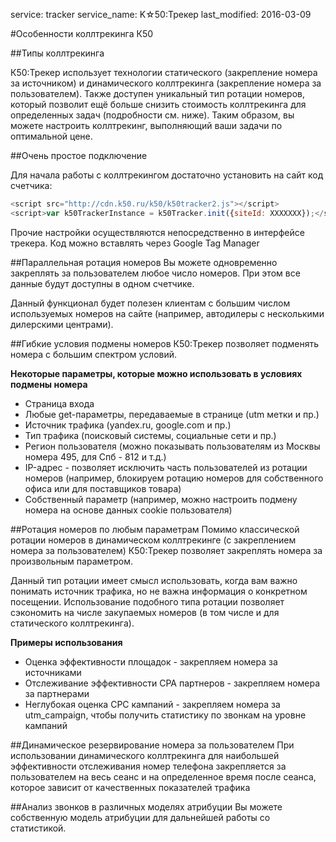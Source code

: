 service: tracker
service_name: K☆50:Трекер
last_modified: 2016-03-09

#Особенности коллтрекинга К50

##Типы коллтрекинга

К50:Трекер использует технологии статического (закрепление номера за источником) и динамического коллтрекинга (закрепление номера за пользователем). Также доступен уникальный тип ротации номеров, который позволит ещё больше снизить стоимость коллтрекинга для определенных задач (подробности см. ниже).
Таким образом, вы можете настроить коллтрекинг, выполняющий ваши задачи по оптимальной цене.

##Очень простое подключение

Для начала работы с коллтрекингом достаточно установить на сайт код счетчика:

```js
<script src="http://cdn.k50.ru/k50/k50tracker2.js"></script>
<script>var k50TrackerInstance = k50Tracker.init({siteId: XXXXXXX});</script>
```
Прочие настройки осуществляются непосредственно в интерфейсе трекера.
Код можно вставлять через Google Tag Manager

##Параллельная ротация номеров
Вы можете одновременно закреплять за пользователем любое число номеров. При этом все данные будут доступны в одном счетчике.

Данный функционал будет полезен клиентам с большим числом используемых номеров на сайте (например, автодилеры с несколькими дилерскими центрами).

##Гибкие условия подмены номеров
К50:Трекер позволяет подменять номера с большим спектром условий.

**Некоторые параметры, которые можно использовать в условиях подмены номера**

+ Страница входа
+ Любые get-параметры, передаваемые в странице (utm метки и пр.)
+ Источник трафика (yandex.ru, google.com и пр.)
+ Тип трафика (поисковый системы, социальные сети и пр.)
+ Регион пользователя (можно показывать пользователям из Москвы номера 495, для Спб - 812 и т.д.)
+ IP-адрес - позволяет исключить часть пользователей из ротации номеров (например, блокируем ротацию номеров для собственного офиса или для поставщиков товара)
+ Собственный параметр (например, можно настроить подмену номера на основе данных cookie пользователя)

##Ротация номеров по любым параметрам
Помимо классической ротации номеров в динамическом коллтрекинге (с закреплением номера за пользователем) К50:Трекер позволяет закреплять номера за произвольным параметром.

Данный тип ротации имеет смысл использовать, когда вам важно понимать источник трафика, но не важна информация о конкретном посещении. Использование подобного типа ротации позволяет сэкономить на числе закупаемых номеров (в том числе и для статического коллтрекинга).

**Примеры использования**

+ Оценка эффективности площадок - закрепляем номера за источниками
+ Отслеживание эффективности CPA партнеров - закрепляем номера за партнерами
+ Неглубокая оценка CPC кампаний - закрепляем номера за utm_campaign, чтобы получить статистику по звонкам на уровне кампаний

##Динамическое резервирование номера за пользователем
При использовании динамического коллтрекинга для наибольшей эффективности отслеживания номер телефона закрепляется за пользователем на весь сеанс и на определенное время после сеанса, которое зависит от качественных показателей трафика

##Анализ звонков в различных моделях атрибуции
Вы можете собственную модель атрибуции для дальнейшей работы со статистикой.